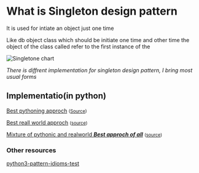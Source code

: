 # What is Singleton design pattern

It is used for intiate an object just one time

Like db object class which should be initiate one time and other time the object of the class called refer to the first instance of the 

![Singletone chart](../IMG/singleton_pattern.jpg)


*There is diffrent implementation for singleton design pattern, I bring most usual forms*


## Implementatio(in python)

[Best pythoning approch](./borgOrSingleton.py)   <small>([Source](https://github.com/faif/python-patterns/blob/bfe7af36f1a894234c40a189409c4a559a0098e5/patterns/creational/borg.py))</small>

[Best reall world approch](./ReallSingleton.py) <small>([source](https://www.tutorialspoint.com/python_design_patterns/python_design_patterns_singleton.htm))</small>

[Mixture of pythonic and realworld ***Best approch of all***](./Singleton.py) <small>([source](https://stackoverflow.com/a/34568989/9651641))</small>

### Other resources

[python3-pattern-idioms-test](https://python-3-patterns-idioms-test.readthedocs.io/en/latest/Singleton.html)
